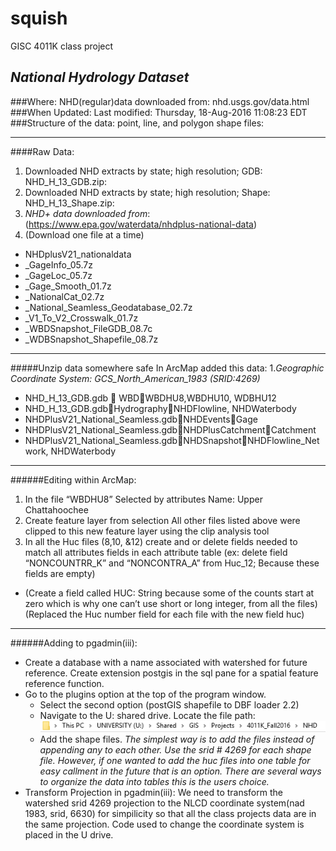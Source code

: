 # squish
GISC 4011K class project

## _National Hydrology Dataset_


###Where: NHD(regular)data downloaded from: nhd.usgs.gov/data.html
###When Updated: Last modified: Thursday, 18-Aug-2016 11:08:23 EDT
###Structure of the data: point, line, and polygon shape files:

---

####Raw Data:
1. Downloaded NHD extracts by state; high resolution; GDB: NHD_H_13_GDB.zip:
2. Downloaded NHD extracts by state; high resolution; Shape: NHD_H_13_Shape.zip:
3. *NHD+ data downloaded from*: (https://www.epa.gov/waterdata/nhdplus-national-data)
4. (Download one file at a time)
  + NHDplusV21_nationaldata
  + _GageInfo_05.7z
  + _GageLoc_05.7z
  + _Gage_Smooth_01.7z
  + _NationalCat_02.7z
  + _National_Seamless_Geodatabase_02.7z
  + _V1_To_V2_Crosswalk_01.7z
  + _WBDSnapshot_FileGDB_08.7c
  + _WDBSnapshot_Shapefile_08.7z
  
---

#####Unzip data somewhere safe
In ArcMap added this data:
1.*Geographic Coordinate System: GCS_North_American_1983 (SRID:4269)*
  + NHD_H_13_GDB.gdb  WBDWBDHU8,WBDHU10, WDBHU12
  + NHD_H_13_GDB.gdbHydrographyNHDFlowline, NHDWaterbody
  + NHDPlusV21_National_Seamless.gdbNHDEventsGage
  + NHDPlusV21_National_Seamless.gdbNHDPlusCatchmentCatchment
  + NHDPlusV21_National_Seamless.gdbNHDSnapshotNHDFlowline_Network, NHDWaterbody
  
---

######Editing within ArcMap:
1. In the file “WBDHU8” Selected by attributes Name: Upper Chattahoochee
2. Create feature layer from selection 
All other files listed above were clipped to this new feature layer using the clip analysis tool
3. In all the Huc files (8,10, &12) create and or delete fields needed to match all attributes fields in each attribute table (ex: delete field “NONCOUNTRR_K” and “NONCONTRA_A” from Huc_12; Because these fields are empty) 
  + (Create a field called HUC: String because some of the counts start at zero which is why one can’t use short or long integer, from all the files) (Replaced the Huc number field for each file with the new field huc)

---

######Adding to pgadmin(iii):
  - Create a database with a name associated with watershed for future reference. Create extension postgis in the sql pane for a spatial feature reference function.
  - Go to the plugins option at the top of the program window.  
    + Select the second option (postGIS shapefile to DBF loader 2.2) 
    + Navigate to the U: shared drive. Locate the file path: ![alt text](https://github.com/valerieclark95/NHDpictures/blob/master/nhd1.png "file path")
    + Add the shape files. 
    *The simplest way is to add the files instead of appending any to each other. Use the srid # 4269 for each shape file. However, if one wanted to add the huc files into one table for easy callment in the future that is an option.  There are several ways to organize the data into tables this is  the users choice.*
  - Transform Projection in pgadmin(iii):
We need to transform the watershed srid 4269 projection to the NLCD coordinate system(nad 1983, srid, 6630) for simpilicity so that all the  class projects data are in the same projection.  Code used to change the coordinate system is placed in the U drive.
 



